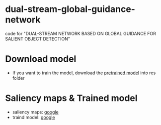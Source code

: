 # dual-stream-global-guidance-network
code for "DUAL-STREAM NETWORK BASED ON GLOBAL GUIDANCE FOR SALIENT OBJECT DETECTION"
# Download model
* If you want to train the model, download the [pretrained model](https://drive.google.com/file/d/1xbKFnlNVB2SkBsuJIH1DAUF_RurNZF-I/view?usp=sharing) into res folder

# Saliency maps & Trained model
* saliency maps: [google](https://drive.google.com/drive/folders/13PDMlfQND3HrI0HOgs-KG8TfraC6PNAg?usp=sharing)
* traind model: [google](https://drive.google.com/drive/folders/13PDMlfQND3HrI0HOgs-KG8TfraC6PNAg?usp=sharing)
